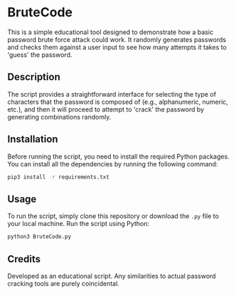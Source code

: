 # BruteCode

This is a simple educational tool designed to demonstrate how a basic password brute force attack could work. It randomly generates passwords and checks them against a user input to see how many attempts it takes to 'guess' the password.

## Description

The script provides a straightforward interface for selecting the type of characters that the password is composed of (e.g., alphanumeric, numeric, etc.), and then it will proceed to attempt to 'crack' the password by generating combinations randomly.

## Installation

Before running the script, you need to install the required Python packages. You can install all the dependencies by running the following command:

```bash
pip3 install -r requirements.txt
```

## Usage

To run the script, simply clone this repository or download the `.py` file to your local machine. Run the script using Python:

```bash
python3 BruteCode.py
```

## Credits

Developed as an educational script. Any similarities to actual password cracking tools are purely coincidental.

